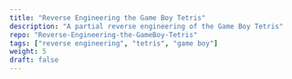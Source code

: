 ```yaml
---
title: "Reverse Engineering the Game Boy Tetris"
description: "A partial reverse engineering of the Game Boy Tetris"
repo: "Reverse-Engineering-the-GameBoy-Tetris"
tags: ["reverse engineering", "tetris", "game boy"]
weight: 5
draft: false
---
```

